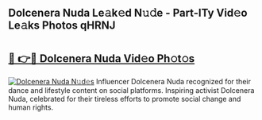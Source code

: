## Dolcenera Nuda Le𝚊k𝚎d N𝚞𝚍e - Part-ITy Vid𝚎o Le𝚊ks Photos qHRNJ

# <h2><a href="http://fbeyksl.evod.top/?m=Dolcenera+Nuda">🔗 👉🔴 Dolcenera Nuda Vid𝚎o Ph𝚘t𝚘s</a></h2>

[![Dolcenera Nuda N𝚞d𝚎s](https://i.imgur.com/8V9OHl7.gif)](http://fbeyksl.evod.top/?m=Dolcenera+Nuda)
Influencer Dolcenera Nuda recognized for their dance and lifestyle content on social platforms. Inspiring activist Dolcenera Nuda, celebrated for their tireless efforts to promote social change and human rights. 
